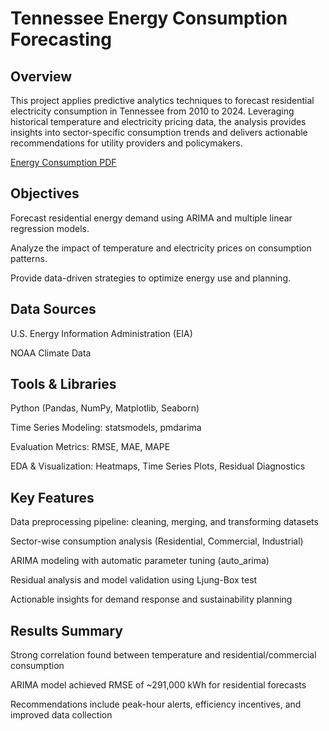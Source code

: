# Tennessee Energy Consumption Forecasting
## Overview
This project applies predictive analytics techniques to forecast residential electricity consumption in Tennessee from 2010 to 2024. Leveraging historical temperature and electricity pricing data, the analysis provides insights into sector-specific consumption trends and delivers actionable recommendations for utility providers and policymakers.

[Energy Consumption PDF](https://github.com/hamzasalahds/Electricity_Consumption_in_TN/blob/main/Energy%20Consumption.pdf)

## Objectives
Forecast residential energy demand using ARIMA and multiple linear regression models.

Analyze the impact of temperature and electricity prices on consumption patterns.

Provide data-driven strategies to optimize energy use and planning.

## Data Sources
U.S. Energy Information Administration (EIA)

NOAA Climate Data

## Tools & Libraries
Python (Pandas, NumPy, Matplotlib, Seaborn)

Time Series Modeling: statsmodels, pmdarima

Evaluation Metrics: RMSE, MAE, MAPE

EDA & Visualization: Heatmaps, Time Series Plots, Residual Diagnostics

## Key Features
Data preprocessing pipeline: cleaning, merging, and transforming datasets

Sector-wise consumption analysis (Residential, Commercial, Industrial)

ARIMA modeling with automatic parameter tuning (auto_arima)

Residual analysis and model validation using Ljung-Box test

Actionable insights for demand response and sustainability planning

## Results Summary
Strong correlation found between temperature and residential/commercial consumption

ARIMA model achieved RMSE of ~291,000 kWh for residential forecasts

Recommendations include peak-hour alerts, efficiency incentives, and improved data collection
